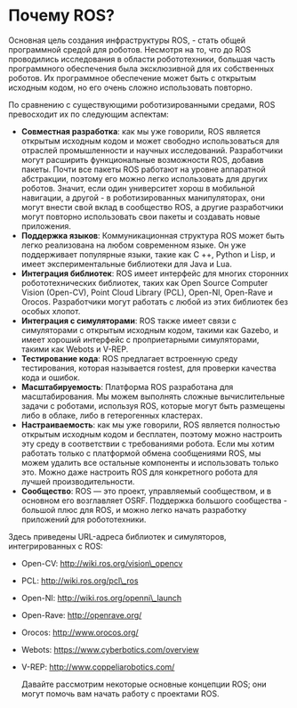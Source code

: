 # Почему ROS?

Основная цель создания инфраструктуры ROS, - стать общей программной средой для роботов. Несмотря на то, что до ROS проводились исследования в области робототехники, большая часть программного обеспечения была эксклюзивной для их собственных роботов. Их программное обеспечение может быть с открытым исходным кодом, но его очень сложно использовать повторно.

По сравнению с существующими роботизированными средами, ROS превосходит их по следующим аспектам:

* **Совместная разработка**: как мы уже говорили, ROS является открытым исходным кодом и может свободно использоваться для отраслей промышленности и научных исследований. Разработчики могут расширить функциональные возможности ROS, добавив пакеты. Почти все пакеты ROS работают на уровне аппаратной абстракции, поэтому его можно легко использовать для других роботов. Значит, если один университет хорош в мобильной навигации, а другой - в роботизированных манипуляторах, они могут внести свой вклад в сообщество ROS, а другие разработчики могут повторно использовать свои пакеты и создавать новые приложения.
* **Поддержка языков**: Коммуникационная структура ROS может быть легко реализована на любом современном языке. Он уже поддерживает популярные языки, такие как C ++, Python и Lisp, и имеет экспериментальные библиотеки для Java и Lua.
* **Интеграция библиотек**: ROS имеет интерфейс для многих сторонних робототехнических библиотек, таких как Open Source Computer Vision \(Open-CV\), Point Cloud Library \(PCL\), Open-NI, Open-Rave и Orocos. Разработчики могут работать с любой из этих библиотек без особых хлопот.
* **Интеграция с симуляторами**: ROS также имеет связи с симуляторами с открытым исходным кодом, такими как Gazebo, и имеет хороший интерфейс с проприетарными симуляторами, такими как Webots и V-REP.
* **Тестирование кода**: ROS предлагает встроенную среду тестирования, которая называется rostest, для проверки качества кода и ошибок.
* **Масштабируемость**: Платформа ROS разработана для масштабирования. Мы можем выполнять сложные вычислительные задачи с роботами, используя ROS, которые могут быть размещены либо в облаке, либо в гетерогенных кластерах.
* **Настраиваемость**: как мы уже говорили, ROS является полностью открытым исходным кодом и бесплатен, поэтому можно настроить эту среду в соответствии с требованиями робота. Если мы хотим работать только с платформой обмена сообщениями ROS, мы можем удалить все остальные компоненты и использовать только это. Можно даже настроить ROS для конкретного робота для лучшей производительности.
* **Сообщество**: ROS — это проект, управляемый сообществом, и в основном его возглавляет OSRF. Поддержка большого сообщества - большой плюс для ROS, и можно легко начать разработку приложений для робототехники.

Здесь приведены URL-адреса библиотек и симуляторов, интегрированных с ROS:

* Open-CV: http://wiki.ros.org/vision\_opencv
* PCL: http://wiki.ros.org/pcl\_ros
* Open-NI: http://wiki.ros.org/openni\_launch
* Open-Rave: http://openrave.org/
* Orocos: http://www.orocos.org/
* Webots: https://www.cyberbotics.com/overview
* V-REP: http://www.coppeliarobotics.com/

  Давайте рассмотрим некоторые основные концепции ROS; они могут помочь вам начать работу с проектами ROS.

